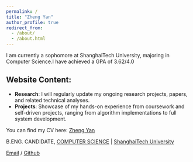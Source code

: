 ```yaml
---
permalink: /
title: "Zheng Yan"
author_profile: true
redirect_from: 
  - /about/
  - /about.html
---
```


I am currently a sophomore at ShanghaiTech University, majoring in Computer Science.I have achieved a GPA of 3.62/4.0
## Website Content:
- **Research**: I will regularly update my ongoing research projects, papers, and related technical analyses.
- **Projects**: Showcase of my hands-on experience from coursework and self-driven projects, ranging from algorithm implementations to full system development.


You can find my CV here: [Zheng Yan](../files/yry.pdf)

B.ENG. CANDIDATE, [COMPUTER SCIENCE](https://sist.shanghaitech.edu.cn/sist_en/) | [ShanghaiTech University](https://www.shanghaitech.edu.cn/eng/)

[Email](mailto:yangzheng2023@shanghaitech.edu.cn) / [Github](https://github.com/boingcs)
